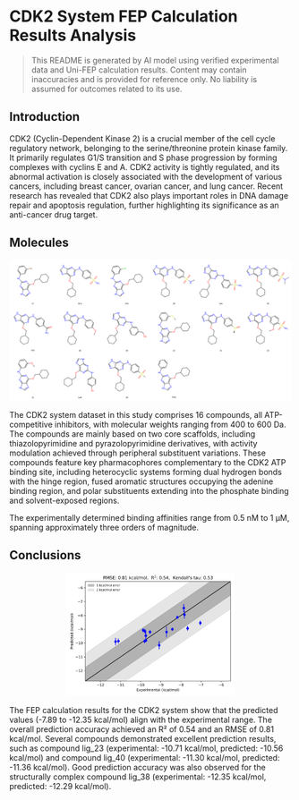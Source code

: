 # CDK2 System FEP Calculation Results Analysis

> This README is generated by AI model using verified experimental data and Uni-FEP calculation results. Content may contain inaccuracies and is provided for reference only. No liability is assumed for outcomes related to its use.

## Introduction

CDK2 (Cyclin-Dependent Kinase 2) is a crucial member of the cell cycle regulatory network, belonging to the serine/threonine protein kinase family. It primarily regulates G1/S transition and S phase progression by forming complexes with cyclins E and A. CDK2 activity is tightly regulated, and its abnormal activation is closely associated with the development of various cancers, including breast cancer, ovarian cancer, and lung cancer. Recent research has revealed that CDK2 also plays important roles in DNA damage repair and apoptosis regulation, further highlighting its significance as an anti-cancer drug target.

## Molecules

![Molecular structures of representative compounds](mol_grid.png)

The CDK2 system dataset in this study comprises 16 compounds, all ATP-competitive inhibitors, with molecular weights ranging from 400 to 600 Da. The compounds are mainly based on two core scaffolds, including thiazolopyrimidine and pyrazolopyrimidine derivatives, with activity modulation achieved through peripheral substituent variations. These compounds feature key pharmacophores complementary to the CDK2 ATP binding site, including heterocyclic systems forming dual hydrogen bonds with the hinge region, fused aromatic structures occupying the adenine binding region, and polar substituents extending into the phosphate binding and solvent-exposed regions.

The experimentally determined binding affinities range from 0.5 nM to 1 μM, spanning approximately three orders of magnitude.

## Conclusions

<p align="center"><img src="result_dG.png" width="300"></p>

The FEP calculation results for the CDK2 system show that the predicted values (-7.89 to -12.35 kcal/mol) align with the experimental range. The overall prediction accuracy achieved an R² of 0.54 and an RMSE of 0.81 kcal/mol. Several compounds demonstrated excellent prediction results, such as compound lig_23 (experimental: -10.71 kcal/mol, predicted: -10.56 kcal/mol) and compound lig_40 (experimental: -11.30 kcal/mol, predicted: -11.36 kcal/mol). Good prediction accuracy was also observed for the structurally complex compound lig_38 (experimental: -12.35 kcal/mol, predicted: -12.29 kcal/mol). 